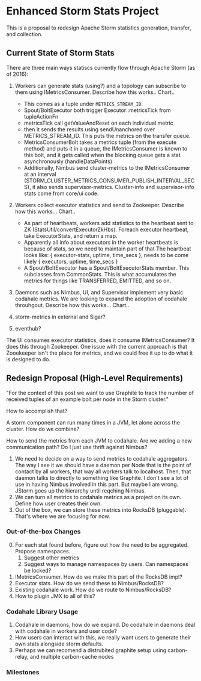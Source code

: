 # Enhanced Storm Stats Project

This is a proposal to redesign Apache Storm statistics generation, transfer, and collection. 

## Current State of Storm Stats

There are three main ways statiscs currently flow through Apache Storm (as of 2016):

1. Workers can generate stats (using?) and a topology can subscribe to them using IMetricsConsumer. Describe how this works.. Chart..
    * This comes as a tuple under `METRICS_STREAM_ID`.
    * Spout/BoltExecutor both trigger Executor::metricsTick from tupleActionFn
    * metricsTick call getValueAndReset on each individual metric
    * then it sends the results using sendUnanchored over METRICS_STREAM_ID. This puts the metrics on the transfer queue.
    * MetricsConsumerBolt takes a metrics tuple (from the execute method) and puts it in a queue, the IMetricsConsumer is known to this bolt, and it gets called when the blocking queue gets a stat asynchronously (handleDataPoints)
    * Additionally, Nimbus send cluster-metrics to the IMetricsConsumer at an interval (STORM_CLUSTER_METRICS_CONSUMER_PUBLISH_INTERVAL_SECS), it also sends supervisor-metrics. Cluster-info and supervisor-info stats come from core/ui code.
   
2. Workers collect executor statistics and send to Zookeeper. Describe how this works... Chart..
    * As part of heartbeats, workers add statistics to the heartbeat sent to ZK (StatsUtil/convertExecutorZkHbs). Foreach executor heartbeat, take ExecutorStats, and return a map.
    * Apparently all info about executors in the worker heartbeats is because of stats, so we need to maintain part of that
      The heartbeat looks like: { executor-stats, uptime, time_secs }, needs to be come likely { executors, uptime, time_secs }
    * A Spout/BoltExecutor has a Spout/BoltExecutorStats member. This subclasses from CommonStats. This is what accumulates the metrics for things like TRANSFERRED, EMITTED, and so on.

3. Daemons such as Nimbus, UI, and Supervisor implement very basic codahale metrics. We are looking to expand the adoption of codahale throuhgout. Describe how this works... Chart..
4. storm-metrics in external and Sigar?
5. eventhub?

The UI consumes executor statistics, does it consume IMetricsConsumer? It does this through Zookeeper. One issue with the current approach is that Zooekeeper isn't the place for metrics, and we could free it up to do what it is designed to do.

## Redesign Proposal (High-Level Requirements)

"For the context of this post we want to use Graphite to track the number of received tuples of an example bolt per node in the Storm cluster."

How to accomplish that?

A storm component can run many times in a JVM, let alone across the cluster. How do we combine?

How to send the metrics from each JVM to codahale. Are we adding a new communication path? Do I just use thrift against Nimbus?

1. We need to decide on a way to send metrics to codahale aggregators. The way I see it we should have a daemon per Node that is the point of contact by all workers, that way all workers talk to localhost. Then, that daemon talks to directly to something like Graphite. I don't see a lot of use in having Nimbus involved in this part. But maybe I am wrong. JStorm goes up the hierarchy until reqching Nimbus.
2. We can turn all metrics to codahale metrics as a project on its own. Define how user creates their own.
3. Out of the box, we can store these metrics into RocksDB (pluggable). That's where we are focusing for now.

### Out-of-the-box Changes

0. For each stat found before, figure out how the need to be aggregated. Propose namespaces.
    1. Suggest other metrics
    2. Suggest ways to manage namespaces by users. Can namespaces be locked?
1. IMetricsConsumer. How do we make this part of the RocksDB impl?
2. Executor stats. How do we send these to Nimbus/RocksDB?
3. Existing codahale work. How do we route to Nimbus/RocksDB? 
4. How to plugin JMX to all of this?

### Codahale Library Usage

1. Codahale in daemons, how do we expand. Do codahale in daemons deal with codahale in workers and user code?
2. How users can interact with this, we really want users to generate their own stats alongside storm defaults.
3. Perhaps we can recomend a distrubited graphite setup using carbon-relay, and multiple carbon-cache nodes

### Milestones
